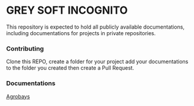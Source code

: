 # GREY SOFT INCOGNITO

This repository is expected to hold all publicly available documentations, including documentations for projects in private repositories.

### Contributing
Clone this REPO, create a folder for your project add your documentations to the folder you created then create a Pull Request.

### Documentations
[Agrobays](agrobays/README.md)
